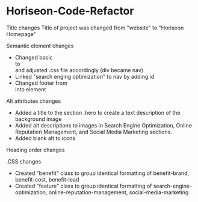 # Horiseon-Code-Refactor

Title changes
Title of project was changed from "website" to "Horiseon Homepage" 

Semantic element changes
- Changed basic <div> to <nav> and adjusted .css file accordingly (div became nav)
- Linked "search enging optimization" to nav by adding id
- Changed footer from <div class="footer"> into element <footer>

Alt attributes changes
- Added a title to the section .hero to create a text description of the background image
- Added alt descriptions to images in Search Engine Optimization, Online Reputation Management, and Social Media Marketing sections.
- Added blank alt to icons

Heading order changes


.CSS changes
- Created "benefit" class to group identical formatting of benefit-brand, benefit-cost, benefit-lead
- Created "feature" class to group identical formatting of search-engine-optimization, online-reputation-management, social-media-marketing